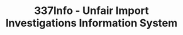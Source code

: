 ---
layout: default
bigquery: https://console.cloud.google.com/bigquery?p=patents-public-data&d=usitc_investigations&page=dataset&project=sheets-management-319211
citation: US International Trade Commission 337Info Unfair Import Investigations Information
  System
contributors: US International Trade Comission
cost: None
description: US International Trade Commission 337Info Unfair Import Investigations
  Information System contains data on investigations done under Section 337. Section
  337 declares the infringement of certain statutory intellectual property rights
  and other forms of unfair competition in import trade to be unlawful practices.
  Most Section 337 investigations involve allegations of patent or registered trademark
  infringement.
documentation: FAQ and tutorial available on the site
last_edit: 04/11/2022, 19:32:26
location: https://pubapps2.usitc.gov/337external/
maintained_by: US International Trade Comission
schema_fields:
- teoReliefGranted
- teoIdDueDate
- startDateMarkmanHearing
- lastUpdated
- cafcAppeals
- teoIdIssueDate
- internalRemand
- publication_number
- respondent
- endDateMarkmanHearing
- aljAssigned
- gcAttorney
- actualStartDateEvidHear
- investigationNo
- investigationTermDate
- investigationType
- markmanHearing
- scheduledStartDateEvidHear
- dateComplaintFiled
- patentNumber
- trademarkNumbers
- finalDetNoViolation
- invUnfairAct
- docketNo
- finalDetViolation
- ouiiAttorney
- patentNumbers
- finalIdOnViolationDue
- scheduledEndDateEvidHear
- dateCreated
- finalIdOnViolationIssue
- id
- complainant
- copyrightNumbers
- actualEndDateEvidHear
- dateOfPublicationFrNotice
- teoProceedingInvolved
- currentStatus
- htsNumbers
- targetDate
- title
- currentActiveALJ
- ouiiParticipation
- issueDateOtherNonFinal
shortname: unfair_import_investigations
tags:
- import
- legal
- trade
timeframe: 2008-2021 (prior to 2008 downloadable as a JSON file)
title: 337Info - Unfair Import Investigations Information System
uuid: 2721f5ec-e599-4890-9265-9706719fc71e
---